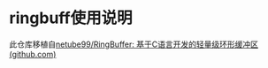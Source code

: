 # ringbuff使用说明

此仓库移植自[netube99/RingBuffer: 基于C语言开发的轻量级环形缓冲区 (github.com)](https://github.com/netube99/RingBuffer)